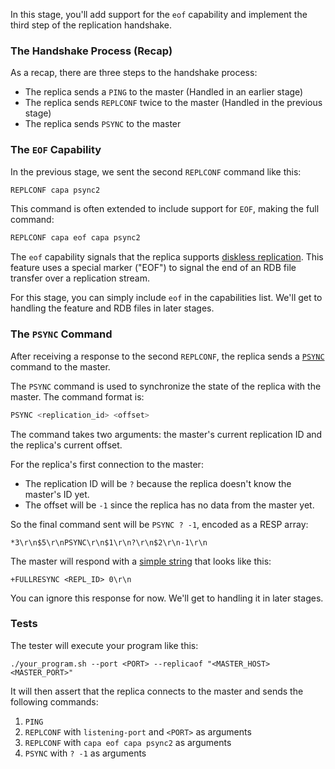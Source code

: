 In this stage, you'll add support for the `eof` capability and implement the third step of the replication handshake.

### The Handshake Process (Recap)

As a recap, there are three steps to the handshake process:

- The replica sends a `PING` to the master (Handled in an earlier stage)
- The replica sends `REPLCONF` twice to the master (Handled in the previous stage)
- The replica sends `PSYNC` to the master

### The `EOF` Capability

In the previous stage, we sent the second `REPLCONF` command like this:

```bash
REPLCONF capa psync2
```

This command is often extended to include support for `EOF`, making the full command:

```bash
REPLCONF capa eof capa psync2
```

The `eof` capability signals that the replica supports [diskless replication](https://redis.io/docs/latest/operate/oss_and_stack/management/replication/#diskless-replication). This feature uses a special marker ("EOF") to signal the end of an RDB file transfer over a replication stream.

For this stage, you can simply include `eof` in the capabilities list. We'll get to handling the feature and RDB files in later stages.

### The `PSYNC` Command

After receiving a response to the second `REPLCONF`, the replica sends a [`PSYNC`](https://redis.io/commands/psync/) command to the master. 

The `PSYNC` command is used to synchronize the state of the replica with the master. The command format is:

```bash
PSYNC <replication_id> <offset>
```

The command takes two arguments: the master's current replication ID and the replica's current offset.

For the replica's first connection to the master:

- The replication ID will be `?` because the replica doesn't know the master's ID yet.
- The offset will be `-1` since the replica has no data from the master yet.

So the final command sent will be `PSYNC ? -1`, encoded as a RESP array:

```
*3\r\n$5\r\nPSYNC\r\n$1\r\n?\r\n$2\r\n-1\r\n
```

The master will respond with a [simple string](https://redis.io/docs/latest/develop/reference/protocol-spec/#simple-strings) that looks like this:

```
+FULLRESYNC <REPL_ID> 0\r\n
```

You can ignore this response for now. We'll get to handling it in later stages.

### Tests

The tester will execute your program like this:

```
./your_program.sh --port <PORT> --replicaof "<MASTER_HOST> <MASTER_PORT>"
```

It will then assert that the replica connects to the master and sends the following commands:

1. `PING`
2. `REPLCONF` with `listening-port` and `<PORT>` as arguments
3. `REPLCONF` with `capa eof capa psync2` as arguments
4. `PSYNC` with `? -1` as arguments

